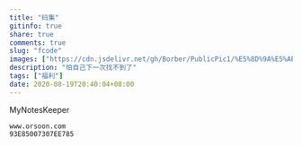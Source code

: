 ```yaml
---
title: "码集"
gitinfo: true
share: true
comments: true
slug: "fcode"
images: ["https://cdn.jsdelivr.net/gh/Borber/PublicPic1/%E5%8D%9A%E5%AE%A2%E5%9B%AD/wolai/wolai.png"] 
description: "怕自己下一次找不到了"
tags: ["福利"]
date: 2020-08-19T20:40:04+08:00
---
```


MyNotesKeeper

```
www.orsoon.com
93E85007307EE785
```

